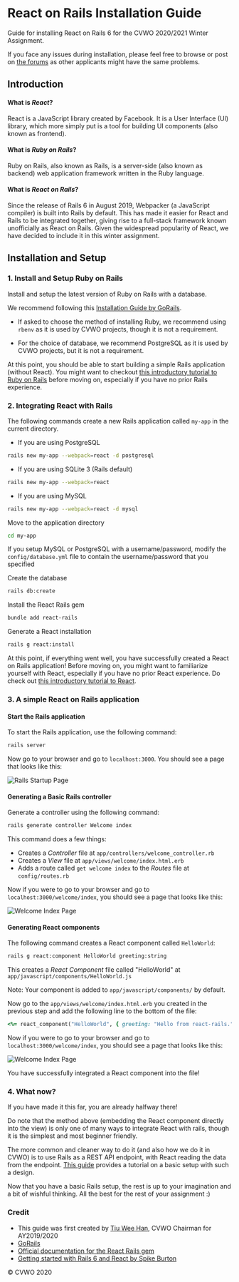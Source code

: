 <!-- markdownlint-disable MD001 MD026 -->

# React on Rails Installation Guide

Guide for installing React on Rails 6 for the CVWO 2020/2021 Winter Assignment.

If you face any issues during installation, please feel free to browse or post on [the forums](https://github.com/zhuhanming/CVWO-2021/issues) as other applicants might have the same problems.

## Introduction

#### What is _React_?

React is a JavaScript library created by Facebook. It is a User Interface (UI) library, which more simply put is a tool for building UI components (also known as frontend).

#### What is _Ruby on Rails_?

Ruby on Rails, also known as Rails, is a server-side (also known as backend) web application framework written in the Ruby language.

#### What is _React on Rails_?

Since the release of Rails 6 in August 2019, Webpacker (a JavaScript compiler) is built into Rails by default. This has made it easier for React and Rails to be integrated together, giving rise to a full-stack framework known unofficially as React on Rails. Given the widespread popularity of React, we have decided to include it in this winter assignment.

## Installation and Setup

### 1. Install and Setup Ruby on Rails

Install and setup the latest version of Ruby on Rails with a database.

We recommend following this [Installation Guide by GoRails](https://gorails.com/setup/).

- If asked to choose the method of installing Ruby, we recommend using `rbenv` as it is used by CVWO projects, though it is not a requirement.

- For the choice of database, we recommend PostgreSQL as it is used by CVWO projects, but it is not a requirement.

At this point, you should be able to start building a simple Rails application (without React). You might want to checkout [this introductory tutorial to Ruby on Rails](https://guides.rubyonrails.org/getting_started.html) before moving on, especially if you have no prior Rails experience.

### 2. Integrating React with Rails

The following commands create a new Rails application called `my-app` in the current directory.

- If you are using PostgreSQL

```bash
rails new my-app --webpack=react -d postgresql
```

- If you are using SQLite 3 (Rails default)

```bash
rails new my-app --webpack=react
```

- If you are using MySQL

```bash
rails new my-app --webpack=react -d mysql
```

Move to the application directory

```bash
cd my-app
```

If you setup MySQL or PostgreSQL with a username/password, modify the `config/database.yml` file to contain the username/password that you specified

Create the database

```bash
rails db:create
```

Install the React Rails gem

```bash
bundle add react-rails
```

Generate a React installation

```bash
rails g react:install
```

At this point, if everything went well, you have successfully created a React on Rails application! Before moving on, you might want to familiarize yourself with React, especially if you have no prior React experience. Do check out [this introductory tutorial to React](https://reactjs.org/tutorial/tutorial.html).

### 3. A simple React on Rails application

#### Start the Rails application

To start the Rails application, use the following command:

```bash
rails server
```

Now go to your browser and go to `localhost:3000`. You should see a page that looks like this:

![Rails Startup Page](https://raw.githubusercontent.com/tiuweehan/React-Rails-Installation-Guide/master/assets/Rails%20Startup%20Page.png)

#### Generating a Basic Rails controller

Generate a controller using the following command:

```bash
rails generate controller Welcome index
```

This command does a few things:

- Creates a _Controller_ file at `app/controllers/welcome_controller.rb`
- Creates a _View_ file at `app/views/welcome/index.html.erb`
- Adds a route called `get welcome index` to the _Routes_ file at `config/routes.rb`

Now if you were to go to your browser and go to `localhost:3000/welcome/index`, you should see a page that looks like this:

![Welcome Index Page](https://raw.githubusercontent.com/tiuweehan/React-Rails-Installation-Guide/master/assets/Controller.png)

#### Generating React components

The following command creates a React component called `HelloWorld`:

```bash
rails g react:component HelloWorld greeting:string
```

This creates a _React Component_ file called "HelloWorld" at `app/javascript/components/HelloWorld.js`

Note: Your component is added to `app/javascript/components/` by default.

Now go to the `app/views/welcome/index.html.erb` you created in the previous step and add the following line to the bottom of the file:

```ruby
<%= react_component("HelloWorld", { greeting: "Hello from react-rails." }) %>
```

Now if you were to go to your browser and go to `localhost:3000/welcome/index`, you should see a page that looks like this:

![Welcome Index Page](https://raw.githubusercontent.com/tiuweehan/React-Rails-Installation-Guide/master/assets/React.png)

You have successfully integrated a React component into the file!

### 4. What now?

If you have made it this far, you are already halfway there!

Do note that the method above (embedding the React component directly into the view) is only one of many ways to integrate React with rails, though it is the simplest and most beginner friendly.

The more common and cleaner way to do it (and also how we do it in CVWO) is to use Rails as a REST API endpoint, with React reading the data from the endpoint. [This guide](https://dev.to/able/building-and-consuming-a-json-api-with-rails-and-react-42p6) provides a tutorial on a basic setup with such a design.

Now that you have a basic Rails setup, the rest is up to your imagination and a bit of wishful thinking. All the best for the rest of your assignment :)

### Credit

- This guide was first created by [Tiu Wee Han](https://github.com/tiuweehan), CVWO Chairman for AY2019/2020
- [GoRails](https://gorails.com/setup)
- [Official documentation for the React Rails gem](https://github.com/reactjs/react-rails)
- [Getting started with Rails 6 and React by Spike Burton](https://medium.com/swlh/getting-started-with-rails-6-and-react-afac8255aecd)

© CVWO 2020
